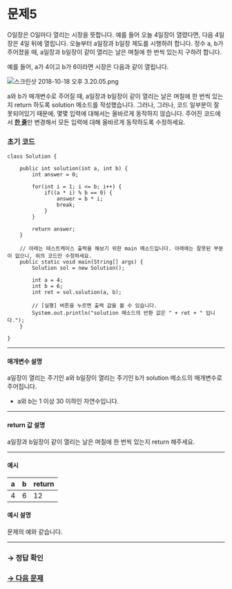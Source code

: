 # 문제5

O일장은 O일마다 열리는 시장을 뜻합니다. 예를 들어 오늘 4일장이 열렸다면, 다음 4일장은 4일 뒤에 열립니다. 오늘부터 a일장과 b일장 제도를 시행하려 합니다. 정수 a, b가 주어졌을 때, a일장과 b일장이 같이 열리는 날은 며칠에 한 번씩 있는지 구하려 합니다.

예를 들어, a가 4이고 b가 6이라면 시장은 다음과 같이 열립니다.

  ![스크린샷 2018-10-18 오후 3.20.05.png](https://grepp-programmers.s3.amazonaws.com/files/ybm/8b5ccc6490/fbf2b7c5-4b29-4aa8-a227-b4d3754d54c7.png)

a와 b가 매개변수로 주어질 때, a일장과 b일장이 같이 열리는 날은 며칠에 한 번씩 있는지 return 하도록 solution 메소드를 작성했습니다. 그러나, 그러나, 코드 일부분이 잘못되어있기 때문에, 몇몇 입력에 대해서는 올바르게 동작하지 않습니다. 주어진 코드에서 <u>**한 줄**</u>만 변경해서 모든 입력에 대해 올바르게 동작하도록 수정하세요.

### 초기 코드

```
class Solution {

    public int solution(int a, int b) {
        int answer = 0;
        
        for(int i = 1; i <= b; i++) {
            if((a * i) % b == 0) {
                answer = b * i;
                break;
            }
        }
        
        return answer;
    }
    
    // 아래는 테스트케이스 출력을 해보기 위한 main 메소드입니다. 아래에는 잘못된 부분이 없으니, 위의 코드만 수정하세요.
    public static void main(String[] args) {
        Solution sol = new Solution();
        
        int a = 4;
        int b = 6;
        int ret = sol.solution(a, b);
        
        // [실행] 버튼을 누르면 출력 값을 볼 수 있습니다.
        System.out.println("solution 메소드의 반환 값은 " + ret + " 입니다.");
    }

}
```

---

#### 매개변수 설명

a일장이 열리는 주기인 a와 b일장이 열리는 주기인 b가 solution 메소드의 매개변수로 주어집니다.

* a와 b는 1 이상 30 이하인 자연수입니다.

---

#### return 값 설명

a일장과 b일장이 같이 열리는 날은 며칠에 한 번씩 있는지 return 해주세요.

---

#### 예시

| a | b | return |
|--------|--------|--------|
| 4     | 6      | 12     |

#### 예시 설명

문제의 예와 같습니다.

---

### → 정답 확인

### [→ 다음 문제](https://github.com/tnehf18/cosPro/blob/main/java/ex_2nd/ex_2nd_05/no_06/ "cosPro 2급 Java 5차 6번 문제")
